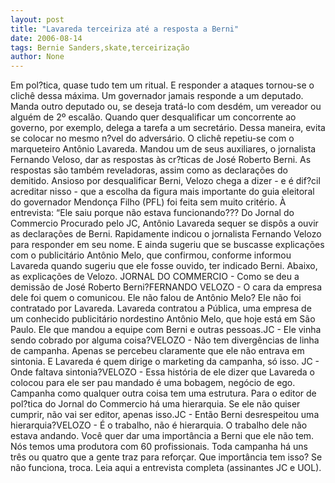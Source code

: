 ```yaml
---
layout: post
title: "Lavareda terceiriza até a resposta a Berni"
date: 2006-08-14
tags: Bernie Sanders,skate,terceirização
author: None
---
```

Em pol?tica, quase tudo tem um ritual. E responder a ataques tornou-se o clichê dessa máxima. 
Um governador jamais responde a um deputado. Manda outro deputado ou, se deseja tratá-lo com desdém,&nbsp;um vereador ou alguém de 2º escalão.
Quando quer desqualificar um concorrente ao governo, por exemplo, delega a tarefa a um secretário. Dessa maneira, evita se colocar no mesmo n?vel do adversário.
O clichê repetiu-se com o marqueteiro Antônio Lavareda. 
Mandou um de seus auxiliares, o jornalista Fernando Veloso, dar as respostas às cr?ticas de José Roberto Berni.
As respostas são também reveladoras, assim como as declarações do demitido. 
Ansioso por desqualificar Berni, Velozo chega a dizer - e é dif?cil acreditar nisso - que a escolha da figura mais importante do guia eleitoral do governador Mendonça Filho (PFL) foi feita sem muito critério.
À entrevista: 
“Ele saiu porque não estava funcionando???
Do Jornal do Commercio
Procurado pelo JC, Antônio Lavareda sequer se dispôs a ouvir as declarações de Berni. Rapidamente indicou o jornalista Fernando Velozo para responder em seu nome. E ainda sugeriu que se buscasse explicações com o publicitário Antônio Melo, que confirmou, conforme informou Lavareda quando sugeriu que ele fosse ouvido, ter indicado Berni. Abaixo, as explicações de Velozo. 
JORNAL DO COMMERCIO - Como se deu a demissão de José Roberto Berni?FERNANDO VELOZO - O cara da empresa dele foi quem o comunicou. Ele não falou de Antônio Melo? Ele não foi contratado por Lavareda. Lavareda contratou a Pública, uma empresa de um conhecido publicitário nordestino Antônio Melo, que hoje está em São Paulo. Ele que mandou a equipe com Berni e outras pessoas.JC - Ele vinha sendo cobrado por alguma coisa?VELOZO - Não tem divergências de linha de campanha. Apenas se percebeu claramente que ele não entrava em sintonia. E Lavareda é quem dirige o marketing da campanha, só isso.
JC - Onde faltava sintonia?VELOZO - Essa história de ele dizer que Lavareda o colocou para ele ser pau mandado é uma bobagem, negócio de ego. Campanha como
 qualquer outra coisa tem uma estrutura. Para o editor de pol?tica do Jornal do Commercio há uma hierarquia. Se ele não quiser cumprir, não vai ser editor, apenas isso.JC - Então Berni desrespeitou uma hierarquia?VELOZO - É o trabalho, não é hierarquia. O trabalho dele não estava andando. Você quer dar uma importância a Berni que ele não tem. Nós temos uma produtora com 60 profissionais. Toda campanha há uns três ou quatro que a gente traz para reforçar. Que importância tem isso? Se não funciona, troca.
Leia aqui a entrevista completa (assinantes JC e UOL). 